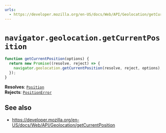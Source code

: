 ```yaml
---
urls:
  - https://developer.mozilla.org/en-US/docs/Web/API/Geolocation/getCurrentPosition
---
```


# `navigator.geolocation.getCurrentPosition`

```js
function getCurrentPosition(options) {
  return new Promise((resolve, reject) => {
    navigator.geolocation.getCurrentPosition(resolve, reject, options);
  });
}
```

**Resolves**: [`Position`](https://developer.mozilla.org/en-US/docs/Web/API/Position) \
**Rejects**: [`PositionError`](https://developer.mozilla.org/en-US/docs/Web/API/PositionError)

## See also

- <https://developer.mozilla.org/en-US/docs/Web/API/Geolocation/getCurrentPosition>
